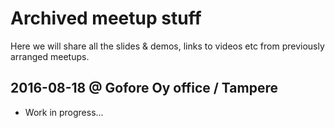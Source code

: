 # Archived meetup stuff

Here we will share all the slides & demos, links to videos etc from previously arranged meetups.

## 2016-08-18 @ Gofore Oy office / Tampere
- Work in progress...
